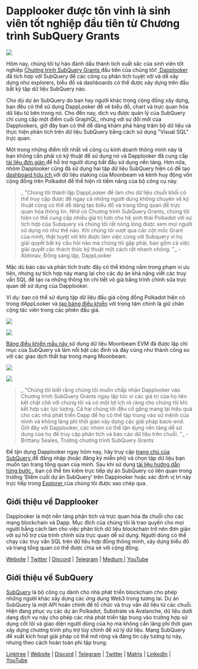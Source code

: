 # Dapplooker được tôn vinh là sinh viên tốt nghiệp đầu tiên từ Chương trình SubQuery Grants

![](https://miro.medium.com/max/700/0*m7loo6ZhFd_UrPtG)

Hôm nay, chúng tôi tự hào đánh dấu thành tích xuất sắc của sinh viên tốt nghiệp [ Chương trình SubQuery Grants ](https://subquery.network/grants) đầu tiên của chúng tôi! [ Dapplooker ](https://dapplooker.com/) đã tích hợp với SubQuery để các công cụ phân tích tuyệt với và dễ xây dựng như explorers, biểu đồ và dashboards có thể được xây dựng trên đầu bất kỳ tập dữ liệu SubQuery nào.

Cho dù dự án SubQuery do bạn hay người khác trong cộng đồng xây dựng, bạn đều có thể sử dụng DappLooker để vẽ biểu đồ, chart và trực quan hóa dữ liệu từ bên trong nó. Cho đến nay, dịch vụ được quản lý của SubQuery chỉ cung cấp một điểm cuối GraphQL, nhưng với sự đổi mới của Dapplookers, giờ đây bạn có thể dễ dàng khám phá hàng trăm bộ dữ liệu và thực hiện phân tích trên dữ liệu SubQuery bằng cách sử dụng "Visual SQL" trực quan.

Một trong những điểm tốt nhất về công cụ kinh doanh thông minh này là bạn không cần phải có kỹ thuật để sử dụng nó và Dapplooker đã cung cấp [ tài liệu đơn giản ](https://dapplooker.notion.site/SubQuery-55e159ee37ff453b9a278be0efbe319e) để hỗ trợ người dùng bắt đầu sử dụng nền tảng. Hơn nữa, nhóm Dapplooker cũng đã sử dụng hai tập dữ liệu SubQuery hiện có để tạo [ dashboard hữu ích ](https://dapplooker.com/category/subquery?type=dashboard) với dữ liệu staking của Moonbeam và kênh huy động vốn cộng đồng trên Polkadot để thể hiện rõ tiềm năng của bộ công cụ này.

> _ "Chúng tôi thành lập DappLooker để làm cho dữ liệu chuỗi khối có thể truy cập được để ngay cả những người dùng không chuyên về kỹ thuật cũng có thể dễ dàng tạo biểu đồ và trang tổng quan để trực quan hóa thông tin. Nhờ có Chương trình SubQuery Grants, chúng tôi hiện có thể cung cấp nhiều giá trị hơn cho hệ sinh thái Polkadot với sự tích hợp của Subquery và chúng tôi rất nóng lòng được xem mọi người sử dụng nó như thế nào. Khi chúng tôi vượt qua các cột mốc Grant của mình, thật tuyệt vời khi được làm việc cùng với Subquery vì họ giải quyết bất kỳ câu hỏi nào mà chúng tôi gặp phải, bao gồm cả việc giải quyết các thách thức kỹ thuật một cách rất nhanh chóng. "_ - Abhinav, Đồng sáng lập, DappLooker

Mặc dù báo cáo và phân tích trước đây có thể không nằm trong phạm vi ưu tiên, nhưng sự tích hợp này mang lại cho các dự án khả năng viết các truy vấn SQL để tạo ra những thông tin chi tiết vô giá bằng trình chỉnh sửa trực quan dễ sử dụng của Dapplooker.

Ví dụ: bạn có thể sử dụng tập dữ liệu đấu giá cộng đồng Polkadot hiện có trong dAppLooker và [ tạo bảng điều khiển](https://dapplooker.com/dapp/polkadot-auctions-and-crowdloans-120113?network=subquery&category=subquery&type=dashboard&udid=0) với trọng tâm chính là giữ chân cộng tác viên trong các phiên đấu giá.

![](https://miro.medium.com/max/700/0*IWuAPhPOqiGOFkc-)

![](https://miro.medium.com/max/700/0*Ajx_bTmMcRBuTB_z)

[ Bảng điều khiển mẫu này ](https://dapplooker.com/dapp/subquery-moonbeam-120116?network=subquery&category=subquery&type=dashboard&udid=0) sử dụng dữ liệu Moonbeam EVM đã được lập chỉ mục của SubQuery và làm nổi bật các đỉnh và đáy cũng như thành công so với các giao dịch thất bại trong mạng Moonbeam.

![](https://miro.medium.com/max/700/0*CPmeF30Kwwj0DbC6)

![](https://miro.medium.com/max/700/0*ofrjdSerY8_8DV-Q)

> _ "Chúng tôi biết rằng chúng tôi muốn chấp nhận Dapplooker vào Chương trình SubQuery Grants ngay lập tức vì các giá trị của họ liên kết chặt chẽ với chúng tôi và có một lợi ích rõ ràng cho chúng tôi khi kết hợp các lực lượng. Cả hai chúng tôi đều cố gắng mang lại hiệu quả cho các nhà phát triển Dapp để họ có thể tập trung vào sứ mệnh của mình và không lãng phí thời gian xây dựng các giải pháp back-end. Giờ đây với Dapplooker, các nhóm có thể tận dụng nền tảng dễ sử dụng của họ để truy cập phân tích và báo cáo dữ liệu trên chuỗi. "_ - Brittany Seales, Trưởng chương trình SubQuery Grants

Để tận dụng Dapplooker ngay hôm nay, hãy truy cập [ trang chủ của SubQuery ](https://dapplooker.com/integration/subquery) để đăng nhập (hoặc đăng ký miễn phí) và chọn tập dữ liệu bạn muốn tạo trang tổng quan của mình. Sau khi sử dụng [ tài liệu hướng dẫn từng bước ](https://dapplooker.notion.site/SubQuery-55e159ee37ff453b9a278be0efbe319e), bạn có thể tìm kiếm trực tiếp dự án SubQuery có liên quan trong trường 'Điểm cuối dự án SubQuery' trên Dapplooker hoặc xác định vị trí này trực tiếp trong [ Explorer ](https://explorer.subquery.network/) của chúng tôi được sao chép qua.

## Giới thiệu về Dapplooker

Dapplooker là một nền tảng phân tích và trực quan hóa đa chuỗi cho các mạng blockchain và Dapp. Mục đích của chúng tôi là trao quyền cho mọi người bằng cách làm cho việc phân tích dữ liệu blockchain trở nên đơn giản với sự hỗ trợ của trình chỉnh sửa trực quan dễ sử dụng. Người dùng có thể chạy các truy vấn SQL trên dữ liệu hợp đồng thông minh, xây dựng biểu đồ và trang tổng quan có thể được chia sẻ với cộng đồng.

[Website](https://dapplooker.com/) | [Twitter](https://twitter.com/dapplooker) | [Discord](https://dapplooker.com/community) | [Telegram](https://t.me/dapplooker) | [Medium ](https://dapplooker.medium.com/)| [YouTube](https://www.youtube.com/channel/UC1KJmtb3UhnWSN_sDv71_fg)

## Giới thiệu về SubQuery

[SubQuery](https://subquery.network/) là bộ công cụ dành cho nhà phát triển blockchain cho phép những người khác xây dựng các ứng dụng Web3 trong tương lai. Dự án SubQuery là một API hoàn chỉnh để tổ chức và truy vấn dữ liệu từ các chuỗi. Hiện đang phục vụ các dự án Polkadot, Substrate và Avalanche, dữ liệu dưới dạng dịch vụ này cho phép các nhà phát triển tập trung vào trường hợp sử dụng cốt lõi và giao diện người dùng của họ mà không cần lãng phí thời gian xây dựng chương trình phụ trợ tùy chỉnh để xử lý dữ liệu. Mạng SubQuery đề xuất kích hoạt giải pháp có thể mở rộng và đáng tin cậy tương tự này, nhưng theo cách hoàn toàn phi tập trung.

[Linktree](https://linktr.ee/subquerynetwork) | [Website](https://subquery.network/) | [Discord](https://discord.com/invite/78zg8aBSMG) | [Telegram](https://t.me/subquerynetwork) | [Twitter](https://twitter.com/subquerynetwork) | [Matrix](https://matrix.to/#/#subquery:matrix.org) | [LinkedIn](https://www.linkedin.com/company/subquery) | [YouTube](https://www.youtube.com/channel/UCi1a6NUUjegcLHDFLr7CqLw)
